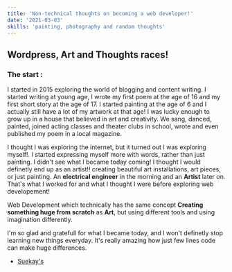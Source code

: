 ```yaml
---
title: 'Non-technical thoughts on becoming a web developer!'
date: '2021-03-03'
skills: 'painting, photography and random thoughts'
---
```

## Wordpress, Art and Thoughts races!

### The start :
I started in 2015 exploring the world of blogging and content writing. I started writing at young age, I wrote my first poem at the age of 16 and my first short story at the age of 17. I started painting at the age of 6 and I actually still have a lot of my artwork at that age! I was lucky enough to grow up in a house that believed in art and creativity. We sang, danced, painted, joined acting classes and theater clubs in school, wrote and even published my poem in a local magazine.


I thought I was exploring the internet, but it turned out I was exploring myself!. I started expressing myself more with words, rather than just painting. I didn't see what I became today coming! I thought I would definetly end up as an artist!! creating beautiful art installations, art pieces, or just painting. An **electrical engineer** in the morning and an **Artist** later on. That's what I worked for and what I thought I were before exploring web developement!

Web Development which technically has the same concept **Creating something huge from scratch** as **Art**, but using different tools and using imagination differently.

I'm so glad and gratefull for what I became today, and I won't definetly stop learning new things everyday. It's really amazing how just few lines code can make huge differences.




 * [Suekay's](https://suekays.wordpress.com/)
